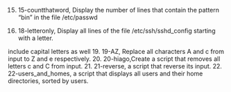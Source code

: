 15. 15-countthatword, Display the number of lines that contain the pattern “bin” in the file /etc/passwd


18. 18-letteronly, Display all lines of the file /etc/ssh/sshd_config starting with a letter.

include capital letters as well
19. 19-AZ, Replace all characters A and c from input to Z and e respectively.
20. 20-hiago,Create a script that removes all letters c and C from input.
21. 21-reverse, a script that reverse its input.
22. 22-users_and_homes, a script that displays all users and their home directories, sorted by users.
